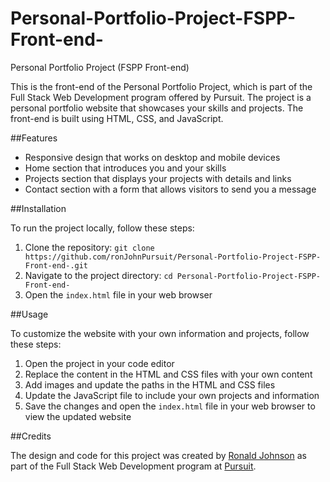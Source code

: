 # Personal-Portfolio-Project-FSPP-Front-end-

Personal Portfolio Project (FSPP Front-end)
<p>This is the front-end of the Personal Portfolio Project, which is part of the Full Stack Web Development program offered by Pursuit. The project is a personal portfolio website that showcases your skills and projects. The front-end is built using HTML, CSS, and JavaScript.</p>
##Features
<ul>
  <li>Responsive design that works on desktop and mobile devices</li>
  <li>Home section that introduces you and your skills</li>
  <li>Projects section that displays your projects with details and links</li>
  <li>Contact section with a form that allows visitors to send you a message</li>
</ul>
##Installation
<p>To run the project locally, follow these steps:</p>
<ol>
  <li>Clone the repository: <code>git clone https://github.com/ronJohnPursuit/Personal-Portfolio-Project-FSPP-Front-end-.git</code></li>
  <li>Navigate to the project directory: <code>cd Personal-Portfolio-Project-FSPP-Front-end-</code></li>
  <li>Open the <code>index.html</code> file in your web browser</li>
</ol>
##Usage
<p>To customize the website with your own information and projects, follow these steps:</p>
<ol>
  <li>Open the project in your code editor</li>
  <li>Replace the content in the HTML and CSS files with your own content</li>
  <li>Add images and update the paths in the HTML and CSS files</li>
  <li>Update the JavaScript file to include your own projects and information</li>
  <li>Save the changes and open the <code>index.html</code> file in your web browser to view the updated website</li>
</ol>
##Credits
<p>The design and code for this project was created by <a href="https://github.com/ronJohnPursuit">Ronald Johnson</a> as part of the Full Stack Web Development program at <a href="https://www.pursuit.org/">Pursuit</a>.</p>


